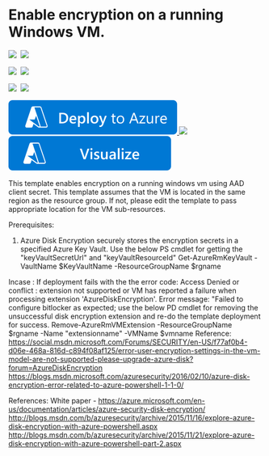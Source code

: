 # Enable encryption on a running Windows VM. 

<IMG SRC="https://azurequickstartsservice.blob.core.windows.net/badges/201-encrypt-running-windows-vm/PublicLastTestDate.svg" />&nbsp;
<IMG SRC="https://azurequickstartsservice.blob.core.windows.net/badges/201-encrypt-running-windows-vm/PublicDeployment.svg" />&nbsp;

<IMG SRC="https://azurequickstartsservice.blob.core.windows.net/badges/201-encrypt-running-windows-vm/FairfaxLastTestDate.svg" />&nbsp;
<IMG SRC="https://azurequickstartsservice.blob.core.windows.net/badges/201-encrypt-running-windows-vm/FairfaxDeployment.svg" />&nbsp;

<IMG SRC="https://azurequickstartsservice.blob.core.windows.net/badges/201-encrypt-running-windows-vm/BestPracticeResult.svg" />&nbsp;
<IMG SRC="https://azurequickstartsservice.blob.core.windows.net/badges/201-encrypt-running-windows-vm/CredScanResult.svg" />&nbsp;

<a href="https://portal.azure.com/#create/Microsoft.Template/uri/https%3A%2F%2Fraw.githubusercontent.com%2Fazure%2Fazure-quickstart-templates%2Fmaster%2F201-encrypt-running-windows-vm%2Fazuredeploy.json" target="_blank">
    <img src="https://raw.githubusercontent.com/Azure/azure-quickstart-templates/master/1-CONTRIBUTION-GUIDE/images/deploytoazure.svg"/>
</a>
<a href="https://portal.azure.us/#create/Microsoft.Template/uri/https%3A%2F%2Fraw.githubusercontent.com%2Fazure%2Fazure-quickstart-templates%2Fmaster%2F201-encrypt-running-windows-vm%2Fazuredeploy.json" target="_blank">
    <img src="http://azuredeploy.net/AzureGov.png"/>
</a>
<a href="http://armviz.io/#/?load=https%3A%2F%2Fraw.githubusercontent.com%2FAzure%2Fazure-quickstart-templates%2Fmaster%2F201-encrypt-running-windows-vm%2Fazuredeploy.json" target="_blank">
    <img src="https://raw.githubusercontent.com/Azure/azure-quickstart-templates/master/1-CONTRIBUTION-GUIDE/images/visualizebutton.svg"/>
</a>

This template enables encryption on a running windows vm using AAD client secret. This template assumes that the VM is located in the same region as the resource group. If not, please edit the template to pass appropriate location for the VM sub-resources.

Prerequisites:
1. Azure Disk Encryption securely stores the encryption secrets in a specified Azure Key Vault. 
Use the below PS cmdlet for getting the "keyVaultSecretUrl" and "keyVaultResourceId"
Get-AzureRmKeyVault -VaultName $KeyVaultName -ResourceGroupName $rgname 

Incase : If deployment fails with the the error code: Access Denied or conflict : extension not supported or VM has reported a failure when processing extension 'AzureDiskEncryption'. Error message: "Failed to configure bitlocker as expected; use the below PD cmdlet for removing the unsuccessful disk encryption extension and re-do the template deployment for success.
Remove-AzureRmVMExtension -ResourceGroupName $rgname -Name "extensionname" -VMName $vmname
Reference:  https://social.msdn.microsoft.com/Forums/SECURITY/en-US/f77af0b4-d06e-468a-816d-c894f08af125/error-user-encryption-settings-in-the-vm-model-are-not-supported-please-upgrade-azure-disk?forum=AzureDiskEncryption
https://blogs.msdn.microsoft.com/azuresecurity/2016/02/10/azure-disk-encryption-error-related-to-azure-powershell-1-1-0/


References:
White paper - https://azure.microsoft.com/en-us/documentation/articles/azure-security-disk-encryption/
http://blogs.msdn.com/b/azuresecurity/archive/2015/11/16/explore-azure-disk-encryption-with-azure-powershell.aspx
http://blogs.msdn.com/b/azuresecurity/archive/2015/11/21/explore-azure-disk-encryption-with-azure-powershell-part-2.aspx


